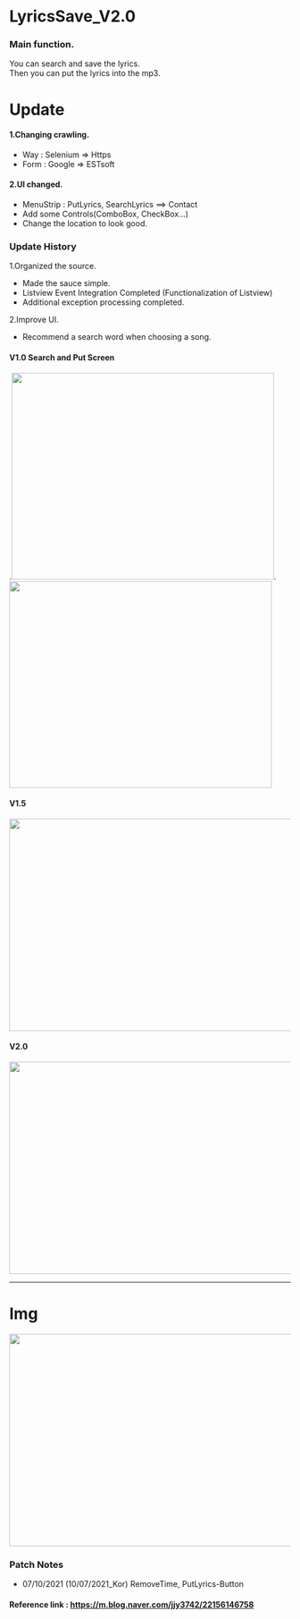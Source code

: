 # LyricsSave_V2.0
### Main function.
You can search and save the lyrics.         
Then you can put the lyrics into the mp3.

# Update
#### 1.Changing crawling.
 * Way : Selenium => Https
 * Form : Google => ESTsoft

#### 2.UI changed.
 * MenuStrip : PutLyrics, SearchLyrics ==> Contact
 * Add some Controls(ComboBox, CheckBox...)
 * Change the location to look good.


### Update History
 1.Organized the source.  
 * Made the sauce simple.
 * Listview Event Integration Completed (Functionalization of Listview)
 * Additional exception processing completed.     
 
 2.Improve UI.
 * Recommend a search word when choosing a song.

#### V1.0 Search and Put Screen
.<img src=https://user-images.githubusercontent.com/90036120/135824372-55e84976-fc75-4931-826d-f4ce77328f83.JPG width="470" height="370"/>.
 <img src=https://user-images.githubusercontent.com/90036120/135824374-8b7daf88-f357-4433-9b5c-3b1a3c73b319.JPG width="470" height="370"/>   
#### V1.5   
<img src=https://user-images.githubusercontent.com/90036120/135824388-1fb7fc1b-beff-4979-b034-6595b55f3c7a.jpg width="600" height="380"/> 

#### V2.0
<img src=https://user-images.githubusercontent.com/90036120/135643439-648c2140-8a40-4778-991f-92cbb0a76aa6.JPG width="600" height="380"/> 
  
  ------------------------------------------------
  
# Img 
<img src=https://user-images.githubusercontent.com/90036120/135643430-62daece9-44d0-45f4-8adb-8d28d01c653d.JPG width="600" height="380"/>
    

### Patch Notes
 * 07/10/2021 (10/07/2021_Kor) RemoveTime, PutLyrics-Button


#### Reference link : https://m.blog.naver.com/jjy3742/22156146758

